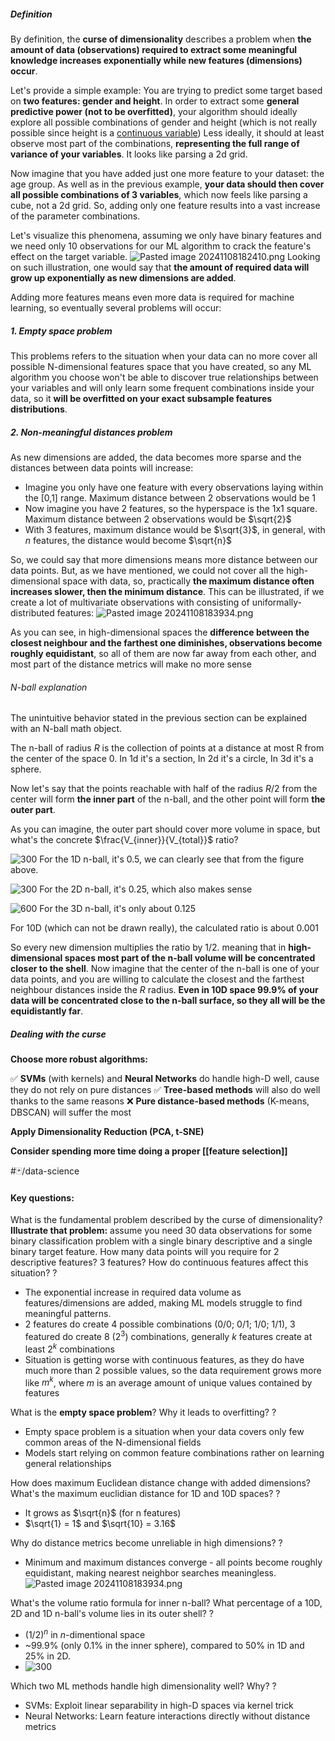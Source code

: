  
#####  Definition
By definition, the **curse of dimensionality** describes a problem when **the amount of data (observations) required to extract some meaningful knowledge increases exponentially while new features (dimensions) occur**.

Let's provide a simple example:
You are trying to predict some target based on **two features: gender and height**. In order to extract some **general predictive power (not to be overfitted)**, your algorithm should ideally explore all possible combinations of gender and height (which is not really possible since height is a [continuous variable](continuous%20variable.md)) Less ideally, it should at least observe most part of the combinations, **representing the full range of variance of your variables**. It looks like parsing a 2d grid.

Now imagine that you have added just one more feature to your dataset: the age group. As well as in the previous example, **your data should then cover all possible combinations of 3 variables**, which now feels like parsing a cube, not a 2d grid. So, adding only one feature results into a vast increase of the parameter combinations. 

Let's visualize this phenomena, assuming we only have binary features and we need only 10 observations for our ML algorithm to crack the feature's effect on the target variable.
![Pasted image 20241108182410.png](📁%20files/Pasted%20image%2020241108182410.png)
Looking on such illustration, one would say that **the amount of required data will grow up exponentially as new dimensions are added**.

Adding more features means even more data is required for machine learning, so eventually several problems will occur:

##### 1. Empty space problem
 This problems refers to the situation when your data can no more cover all possible N-dimensional features space that you have created, so any ML algorithm you choose won't be able to discover true relationships between your variables and will only learn some frequent combinations inside your data, so it **will be overfitted on your exact subsample features distributions**. 

#####  2. Non-meaningful distances problem
As new dimensions are added, the data becomes more sparse and the distances between data points will increase:
- Imagine you only have one feature with every observations laying within the [0,1] range. Maximum distance between 2 observations would be 1
- Now imagine you have 2 features, so the hyperspace is the 1x1 square. Maximum distance between 2 observations would be $\sqrt{2}$
- With 3 features, maximum distance would be $\sqrt{3}$, in general, with *n* features, the distance would become $\sqrt{n}$

So, we could say that more dimensions means more distance between our data points. But, as we have mentioned, we could not cover all the high-dimensional space with data, so, practically **the maximum distance often increases slower, then the minimum distance**. This can be illustrated, if we create a lot of multivariate observations with consisting of uniformally-distributed features:
![Pasted image 20241108183934.png](📁%20files/Pasted%20image%2020241108183934.png)

As you can see, in high-dimensional spaces the **difference between the closest neighbour and the farthest one diminishes, observations become roughly equidistant**, so all of them are now far away from each other, and most part of the distance metrics will make no more sense

###### N-ball explanation
The unintuitive behavior stated in the previous section can be explained with an N-ball math object.

The n-ball of radius $R$ is the collection of points at a distance at most R from the center of the space 0. 
In 1d it's a section, 
In 2d it's a circle, 
In 3d it's a sphere. 

Now let's say that the points reachable with half of the radius $R/2$ from the center will form **the inner part** of the n-ball, and the other point will form **the outer part**. 

As you can imagine, the outer part should cover more volume in space, but what's the concrete  $\frac{V_{inner}}{V_{total}}$ ratio?


![300](📁%20files/Pasted%20image%2020241108192451.png)
For the 1D n-ball, it's 0.5, we can clearly see that from the figure above.

![300](📁%20files/Pasted%20image%2020241108192550.png)
For the 2D n-ball, it's 0.25, which also makes sense

![600](📁%20files/Pasted%20image%2020241108192658.png)
For the 3D n-ball, it's only about 0.125

For 10D (which can not be drawn really), the calculated ratio is about 0.001

So every new dimension multiplies the ratio by $1/2$. meaning that in **high-dimensional spaces most part of the n-ball volume will be concentrated closer to the shell**. 
Now imagine that the center of the n-ball is one of your data points, and you are willing to calculate the closest and the farthest neighbour distances inside the $R$ radius. **Even in 10D space 99.9% of your data will be concentrated close to the n-ball surface, so they all will be the equidistantly far**.

##### Dealing with the curse

**Choose more robust algorithms:**

✅ **SVMs** (with kernels) and **Neural Networks** do handle high-D well, cause they do not rely on pure distances
✅ **Tree-based methods** will also do well thanks to the same reasons
❌ **Pure distance-based methods** (K-means, DBSCAN) will suffer the most

**Apply Dimensionality Reduction (PCA, t-SNE)**

**Consider spending more time doing a proper [[feature selection]]**


#🃏/data-science 
#### Key questions:

What is the fundamental problem described by the curse of dimensionality? **Illustrate that problem:** assume you need 30 data observations for some binary classification problem with a single binary descriptive and a single binary target feature. How many data points will you require for 2 descriptive features? 3 features? How do continuous features affect this situation?
?  
- The exponential increase in required data volume as features/dimensions are added, making ML models struggle to find meaningful patterns.
- 2 features do create 4 possible combinations (0/0; 0/1; 1/0; 1/1), 3 featured do create 8 ($2^3$) combinations, generally $k$ features create at least $2^{k}$ combinations
- Situation is getting worse with continuous features, as they do have much more than 2 possible values, so the data requirement grows more like $m^{k}$, where $m$ is an average amount of unique values contained by features

What is the **empty space problem**? Why it leads to overfitting?
?  
- Empty space problem is a situation when your data covers only few common areas of the N-dimensional fields 
- Models start relying on common feature combinations rather on  learning general relationships

How does maximum Euclidean distance change with added dimensions? What's the maximum euclidian distance for 1D and 10D spaces? 
?  
-  It grows as $\sqrt{n}$ (for n features)
- $\sqrt{1} = 1$ and $\sqrt{10} = 3.16$

Why do distance metrics become unreliable in high dimensions?
?  
- Minimum and maximum distances converge - all points become roughly equidistant, making nearest neighbor searches meaningless.
![Pasted image 20241108183934.png](📁%20files/Pasted%20image%2020241108183934.png)

What's the volume ratio formula for inner n-ball? What percentage of a 10D, 2D and 1D n-ball's volume lies in its outer shell?
?  
- $(1/2)^{n}$ in $n$-dimentional space
- ~99.9% (only 0.1% in the inner sphere), compared to 50% in 1D and 25% in 2D.
- ![300](📁%20files/Pasted%20image%2020241108192550.png)

Which two ML methods handle high dimensionality well? Why?
?  
   - SVMs: Exploit linear separability in high-D spaces via kernel trick  
   - Neural Networks: Learn feature interactions directly without distance metrics




